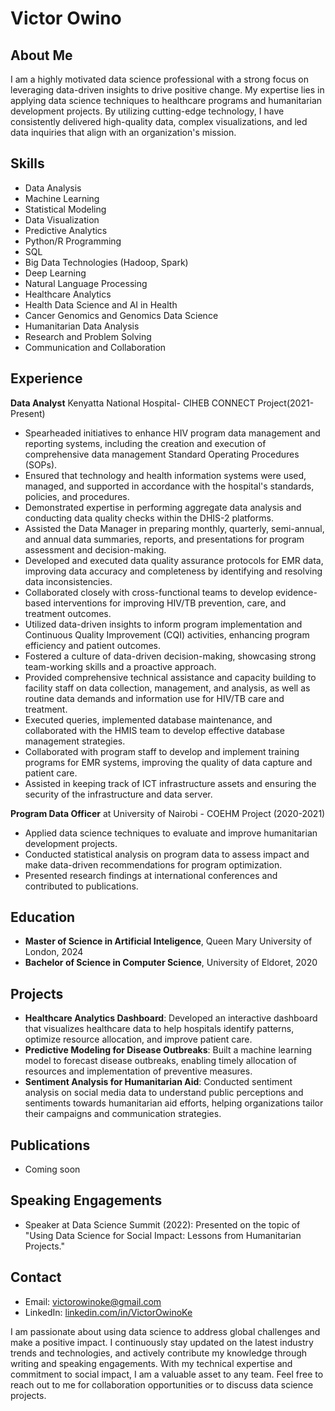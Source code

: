 # Victor Owino

## About Me
I am a highly motivated data science professional with a strong focus on leveraging data-driven insights to drive positive change. My expertise lies in applying data science techniques to healthcare programs and humanitarian development projects. By utilizing cutting-edge technology, I have consistently delivered high-quality data, complex visualizations, and led data inquiries that align with an organization's mission.

## Skills
- Data Analysis
- Machine Learning
- Statistical Modeling
- Data Visualization
- Predictive Analytics
- Python/R Programming
- SQL
- Big Data Technologies (Hadoop, Spark)
- Deep Learning
- Natural Language Processing
- Healthcare Analytics
- Health Data Science and AI in Health
- Cancer Genomics and Genomics Data Science
- Humanitarian Data Analysis
- Research and Problem Solving
- Communication and Collaboration

## Experience
**Data Analyst** Kenyatta National Hospital- CIHEB CONNECT Project(2021-Present)
- Spearheaded initiatives to enhance HIV program data management and reporting systems, including the creation and execution of comprehensive data management Standard Operating Procedures (SOPs).
- Ensured that technology and health information systems were used, managed, and supported in accordance with the hospital's standards, policies, and procedures.
- Demonstrated expertise in performing aggregate data analysis and conducting data quality checks within the DHIS-2 platforms.
- Assisted the Data Manager in preparing monthly, quarterly, semi-annual, and annual data summaries, reports, and presentations for program assessment and decision-making.
- Developed and executed data quality assurance protocols for EMR data, improving data accuracy and completeness by identifying and resolving data inconsistencies.
- Collaborated closely with cross-functional teams to develop evidence-based interventions for improving HIV/TB prevention, care, and treatment outcomes.
- Utilized data-driven insights to inform program implementation and Continuous Quality Improvement (CQI) activities, enhancing program efficiency and patient outcomes.
- Fostered a culture of data-driven decision-making, showcasing strong team-working skills and a proactive approach.
- Provided comprehensive technical assistance and capacity building to facility staff on data collection, management, and analysis, as well as routine data demands and information use for HIV/TB care and treatment.
- Executed queries, implemented database maintenance, and collaborated with the HMIS team to develop effective database management strategies.
- Collaborated with program staff to develop and implement training programs for EMR systems, improving the quality of data capture and patient care.
- Assisted in keeping track of ICT infrastructure assets and ensuring the security of the infrastructure and data server.


**Program Data Officer** at University of Nairobi - COEHM Project (2020-2021)
  - Applied data science techniques to evaluate and improve humanitarian development projects.
  - Conducted statistical analysis on program data to assess impact and make data-driven recommendations for program optimization.
  - Presented research findings at international conferences and contributed to publications.

## Education
- **Master of Science in Artificial Inteligence**, Queen Mary University of London, 2024
- **Bachelor of Science in Computer Science**, University of Eldoret, 2020

## Projects
- **Healthcare Analytics Dashboard**: Developed an interactive dashboard that visualizes healthcare data to help hospitals identify patterns, optimize resource allocation, and improve patient care.
- **Predictive Modeling for Disease Outbreaks**: Built a machine learning model to forecast disease outbreaks, enabling timely allocation of resources and implementation of preventive measures.
- **Sentiment Analysis for Humanitarian Aid**: Conducted sentiment analysis on social media data to understand public perceptions and sentiments towards humanitarian aid efforts, helping organizations tailor their campaigns and communication strategies.

## Publications
- Coming soon

## Speaking Engagements
- Speaker at Data Science Summit (2022): Presented on the topic of "Using Data Science for Social Impact: Lessons from Humanitarian Projects."

## Contact
- Email: victorowinoke@gmail.com
- LinkedIn: [linkedin.com/in/VictorOwinoKe](https://www.linkedin.com/in/VictorOwinoKe/)

I am passionate about using data science to address global challenges and make a positive impact. I continuously stay updated on the latest industry trends and technologies, and actively contribute my knowledge through writing and speaking engagements. With my technical expertise and commitment to social impact, I am a valuable asset to any team. Feel free to reach out to me for collaboration opportunities or to discuss data science projects.
